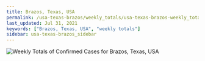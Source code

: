 ```yaml
---
title: Brazos, Texas, USA
permalink: /usa-texas-brazos/weekly_totals/usa-texas-brazos-weekly_totals.html
last_updated: Jul 31, 2021
keywords: ["Brazos, Texas, USA", "weekly totals"]
sidebar: usa-texas-brazos_sidebar
---
```


![Weekly Totals of Confirmed Cases for Brazos, Texas, USA](/covid_tracker/images/graphs/usa-texas-brazos-weekly_totals_graph.png)
